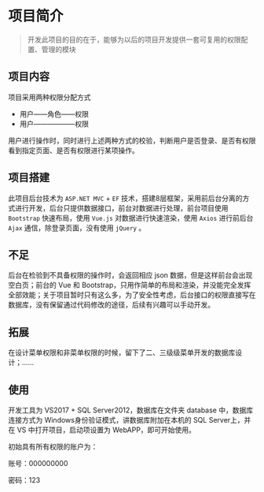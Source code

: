 # 项目简介

> 开发此项目的目的在于，能够为以后的项目开发提供一套可复用的权限配置、管理的模块

## 项目内容

项目采用两种权限分配方式

- 用户——角色——权限
- 用户——————权限

用户进行操作时，同时进行上述两种方式的校验，判断用户是否登录、是否有权限看到指定页面、是否有权限进行某项操作。

## 项目搭建

此项目后台技术为 `ASP.NET MVC` + `EF` 技术，搭建8层框架，采用前后台分离的方式进行开发，后台只提供数据接口，前台对数据进行处理，前台项目使用 `Bootstrap` 快速布局，使用 `Vue.js` 对数据进行快速渲染，使用 `Axios` 进行前后台 `Ajax` 通信，除登录页面，没有使用 `jQuery` 。

## 不足

后台在检验到不具备权限的操作时，会返回相应 json 数据，但是这样前台会出现空白页；前台的 Vue 和 Bootstrap，只用作简单的布局和渲染，并没能完全发挥全部效能；关于项目暂时只有这么多，为了安全性考虑，后台接口的权限直接写在数据库，没有保留通过代码修改的途径，后续有兴趣可以手动开发。

## 拓展

在设计菜单权限和非菜单权限的时候，留下了二、三级级菜单开发的数据库设计；……

## 使用

开发工具为 VS2017 + SQL Server2012，数据库在文件夹 database 中，数据库连接方式为 Windows身份验证模式，讲数据库附加在本机的 SQL Server上，并在 VS 中打开项目，启动项设置为 WebAPP，即可开始使用。

初始具有所有权限的账户为：

账号：000000000

密码：123